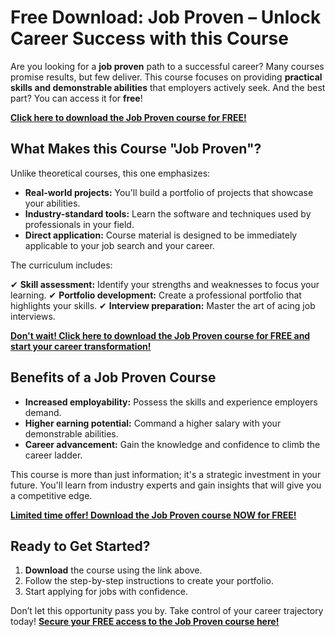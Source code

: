 # Free Download: Job Proven – Unlock Career Success with this Course

Are you looking for a **job proven** path to a successful career? Many courses promise results, but few deliver. This course focuses on providing **practical skills and demonstrable abilities** that employers actively seek. And the best part? You can access it for **free**!

[**Click here to download the Job Proven course for FREE!**](https://udemywork.com/job-proven)

## What Makes this Course "Job Proven"?

Unlike theoretical courses, this one emphasizes:

*   **Real-world projects:** You'll build a portfolio of projects that showcase your abilities.
*   **Industry-standard tools:** Learn the software and techniques used by professionals in your field.
*   **Direct application:** Course material is designed to be immediately applicable to your job search and your career.

The curriculum includes:

✔ **Skill assessment:** Identify your strengths and weaknesses to focus your learning.
✔ **Portfolio development:** Create a professional portfolio that highlights your skills.
✔ **Interview preparation:** Master the art of acing job interviews.

[**Don't wait! Click here to download the Job Proven course for FREE and start your career transformation!**](https://udemywork.com/job-proven)

## Benefits of a Job Proven Course

*   **Increased employability:** Possess the skills and experience employers demand.
*   **Higher earning potential:** Command a higher salary with your demonstrable abilities.
*   **Career advancement:** Gain the knowledge and confidence to climb the career ladder.

This course is more than just information; it's a strategic investment in your future. You'll learn from industry experts and gain insights that will give you a competitive edge.

[**Limited time offer! Download the Job Proven course NOW for FREE!**](https://udemywork.com/job-proven)

## Ready to Get Started?

1.  **Download** the course using the link above.
2.  Follow the step-by-step instructions to create your portfolio.
3.  Start applying for jobs with confidence.

Don’t let this opportunity pass you by. Take control of your career trajectory today! **[Secure your FREE access to the Job Proven course here!](https://udemywork.com/job-proven)**
